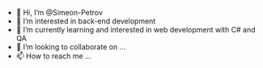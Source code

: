 - 👋 Hi, I’m @Simeon-Petrov
- 👀 I’m interested in back-end development
- 🌱 I’m currently learning and interested in web development with C# and QA 
- 💞️ I’m looking to collaborate on ...
- 📫 How to reach me ...

<!---
Simeon-Petrov/Simeon-Petrov is a ✨ special ✨ repository because its `README.md` (this file) appears on your GitHub profile.
You can click the Preview link to take a look at your changes.
--->
